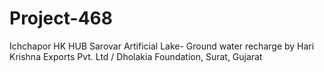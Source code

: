 # Project-468
Ichchapor HK HUB Sarovar Artificial Lake- Ground water recharge by Hari Krishna Exports Pvt. Ltd / Dholakia Foundation, Surat, Gujarat
